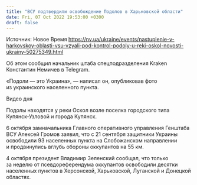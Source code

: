 ```yaml
---
title: "ВСУ подтвердили освобождение Подолов в Харьковской области"
date: Fri, 07 Oct 2022 19:53:00 +0300
draft: false
---
```

Источник: Новое Время https://nv.ua/ukraine/events/nastuplenie-v-harkovskoy-oblasti-vsu-vzyali-pod-kontrol-podoly-u-reki-oskol-novosti-ukrainy-50275349.html


Об этом сообщил начальник штаба спецподразделения Kraken Константин Немичев в Telegram.

«Подоли — это Украина», — написал он, опубликовав фото из украинского населенного пункта. 

 Видео дня   

Подолы находятся у реки Оскол возле поселка городского типа Купянск-Узловой и города Купянск.

6 октября замначальника Главного оперативного управления Генштаба ВСУ Алексей Громов заявил, что с 21 сентября защитники Украины освободили 93 населенных пункта на Слобожанском направлении и продвинулись вглубь обороны оккупантов на 55 км.

4 октября президент Владимир Зеленский сообщал, что только за неделю от псевдореферендума оккупантов освободили десятки населенных пунктов в Херсонской, Харьковской, Луганской и Донецкой областях.
